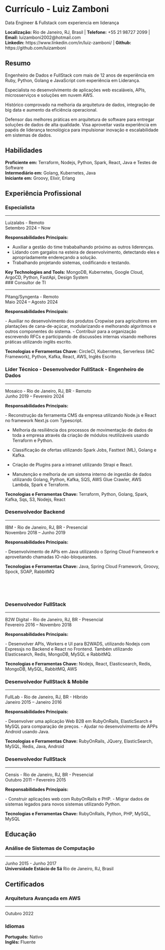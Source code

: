 Currículo - Luiz Zamboni
===
<div class="subtitle">
<p>Data Engineer & Fullstack com experiencia em liderança</p>
</div>

<div class="contacts">
<b>Localização:</b> Rio de Janeiro, RJ, Brasil |
<b>Telefone:</b> +55 21 98727 2099 |
<b>Email:</b> luizamboni2002@hotmail.com <br/>
<b>Linkedin:</b> https://www.linkedin.com/in/luiz-zamboni/ | 
<b>Github:</b> https://github.com/luizamboni
</div>

## Resumo
<div class="description">
<p>Engenheiro de Dados e FullStack com mais de 12 anos de experiência em Ruby, Python, Golang e JavaScript com experiência em Liderança.</p>

<p>Especialista no desenvolvimento de aplicações web escaláveis, APIs, microsserviços e soluções em nuvem AWS.</p>

<p>Histórico comprovado na melhoria da arquitetura de dados, integração de big data e aumento da eficiência operacional.</p>

<p>Defensor das melhores práticas em arquitetura de software para entregar soluções de dados de alta qualidade. Visa aproveitar vasta experiência em papéis de liderança tecnológica para impulsionar inovação e escalabilidade em sistemas de dados.</p>
</div>

## Habilidades
<div class="main-skills">
<strong>Proficiente em:</strong> Terraform, Nodejs, Python, Spark, React, Java e Testes de Software<br/>
<strong>Intermediário em:</strong> Golang, Kubernetes, Java<br/>
<strong>Iniciante em:</strong> Groovy, Elixir, Erlang
</div>

## Experiência Profissional
### Especialista
<hr/>
<div class="company">Luizalabs - Remoto</div>
<div class="period">Setembro 2024 – Now</div>
<p class="chores-title"><b>Responsabilidades Principais:</b></p>
<div class="chores">

- Auxiliar a gestão do time trababalhando próximo as outros liderenças.
- Lidando com gargalos na esteira de desenvolvimento, detectando eles e apropriadamente endereçando a solução. 
- Trabalhando projetando sistemas, codificando e testando.
</div>
<div class="tecnologies-and-tools">
<strong>Key Technologies and Tools:</strong> MongoDB, Kubernetes, Google Cloud, ArgoCD, Python, FastApi, Design System
</div>
### Consultor de TI
<hr/>
<div class="company">Pitang/Syngenta - Remoto</div>
<div class="period">Maio 2024 – Agosto 2024</div>
<p class="chores-title"><b>Responsabilidades Principais:</b></p>
<p class="chores">
- Auxiliar no desenvolvimento dos produtos Cropwise para agricultores em plantações de cana-de-açúcar, modularizando e melhorando algoritmos e outros componentes do sistema.
- Contribuir para a organização escrevendo RFCs e participando de discussões internas visando melhores práticas utilizando inglês escrito.
</p>
<p class="tecnologies-and-tools">
    <b>Tecnologias e Ferramentas Chave:</b> CircleCI, Kubernetes, Serverless (IAC Framework), Python, Kafka, React, AWS, Inglês Escrito
</p>

### Líder Técnico - Desenvolvedor FullStack - Engenheiro de Dados
<hr/>
<div class="company">Mosaico - Rio de Janeiro, RJ, BR - Remoto</div>
<div class="period">Junho 2019 – Fevereiro 2024</div>
<p class="chores-title"><b>Responsabilidades Principais:</b></p>
<div class="chores">
- Reconstrução da ferramenta CMS da empresa utilizando Node.js e React no framework Next.js com Typescript.

- Melhoria da resiliência dos processos de movimentação de dados de toda a empresa através da criação de módulos reutilizáveis usando Terraform e Python.

- Classificação de ofertas utilizando Spark Jobs, Fasttext (ML), Golang e Kafka.

- Criação de Plugins para a intranet utilizando Strapi e React.

- Manutenção e melhoria de um sistema interno de ingestão de dados utilizando Golang, Python, Kafka, SQS, AWS Glue Crawler, AWS Lambda, Spark e Terraform.

</div>
<p class="tecnologies-and-tools">
    <b>Tecnologias e Ferramentas Chave:</b> Terraform, Python, Golang, Spark, Kafka, Sqs, S3, Nodejs, React
</p>

### Desenvolvedor Backend
<hr/>
<div class="company">IBM - Rio de Janeiro, RJ, BR - Presencial</div>
<div class="period">Novembro 2018 – Junho 2019</div>
<p class="chores-title"><b>Responsabilidades Principais:</b></p>
<div class="chores">
- Desenvolvimento de APIs em Java utilizando o Spring Cloud Framework e aproveitando chamadas IO-não-bloqueantes.
</div>
<p class="tecnologies-and-tools">
    <b>Tecnologias e Ferramentas Chave:</b> Java, Spring Cloud Framework, Groovy, Spock, SOAP, RabbitMQ
</p>
</br></br></br>

### Desenvolvedor FullStack
<hr/>
<div class="company">B2W Digital - Rio de Janeiro, RJ, BR - Presencial</div>
<div class="period">Fevereiro 2016 – Novembro 2018</div>
<p class="chores-title"><b>Responsabilidades Principais:</b></p>
<div class="chores">
- Desenvolver APIs, Workers e UI para B2WADS, utilizando Nodejs com Expressjs no Backend e React no Frontend. Também utilizando Elasticsearch, Redis, MongoDB, MySQL e RabbitMQ.
</div>
<p class="tecnologies-and-tools">
    <b>Tecnologias e Ferramentas Chave:</b> Nodejs, React, Elasticsearch, Redis, MongoDB, MySQL, RabbitMQ, AWS
</p>

### Desenvolvedor FullStack & Mobile
<hr/>
<div class="company">FullLab - Rio de Janeiro, RJ, BR - Híbrido</div>
<div class="period">Janeiro 2015 – Janeiro 2016</div>
<p class="chores-title"><b>Responsabilidades Principais:</b></p>
<div class="chores">
- Desenvolver uma aplicação Web B2B em RubyOnRails, ElasticSearch e MySQL para comparação de preços.
- Ajudar no desenvolvimento de APPs Android usando Java.
</div>
<p class="tecnologies-and-tools">
    <b>Tecnologias e Ferramentas Chave:</b> RubyOnRails, JQuery, ElasticSearch, MySQL, Redis, Java, Android
</p>

### Desenvolvedor FullStack
<hr/>
<div class="company">Censis - Rio de Janeiro, RJ, BR - Presencial</div>
<div class="period">Outubro 2011 – Fevereiro 2015</div>
<p class="chores-title"><b>Responsabilidades Principais:</b></p>
<div class="chores">
- Construir aplicações web com RubyOnRails e PHP.
- Migrar dados de sistemas legados para novos sistemas utilizando Python.
</div>
<p class="tecnologies-and-tools">
    <b>Tecnologias e Ferramentas Chave:</b> RubyOnRails, Python, PHP, MySQL, MySQL
</p>

## Educação
### Análise de Sistemas de Computação
<hr/>
<div class="period">Junho 2015 - Junho 2017</div> 
<strong>Universidade Estácio de Sá</strong>
Rio de Janeiro, RJ, Brasil

## Certificados
### Arquitetura Avançada em AWS
<hr/>
<div class="period">Outubro 2022</div>

### Idiomas
<p class="languages">
    <b>Português:</b> Nativo<br/>
    <b>Inglês:</b> Fluente
</p>
